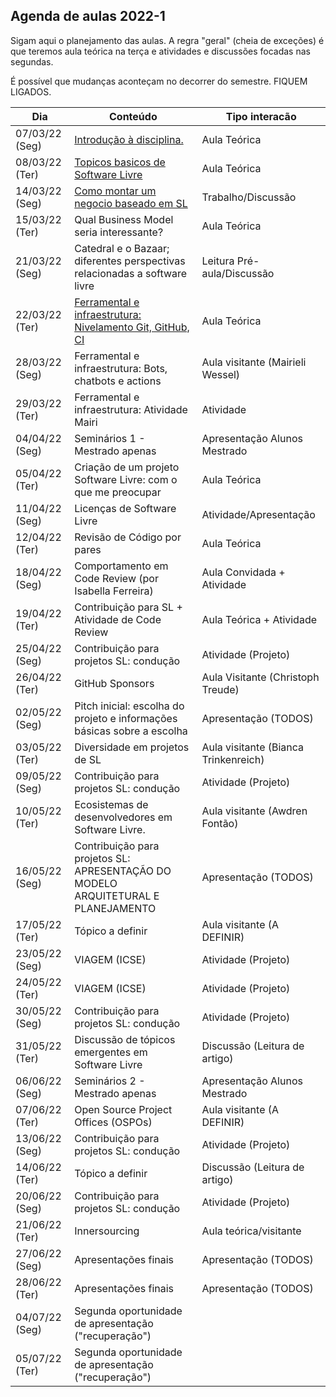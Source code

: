 ## Agenda de aulas 2022-1

Sigam aqui o planejamento das aulas. A regra "geral" (cheia de exceções) é que teremos aula teórica na terça e atividades e discussões focadas nas segundas.

É possível que mudanças aconteçam no decorrer do semestre. FIQUEM LIGADOS.


Dia             | Conteúdo                                                                          | Tipo interacão
----------------|-----------------------------------------------------------------------------------|--------------------
 07/03/22 (Seg) | [Introdução à disciplina.](notes/Lecture_01.pdf)                                  | Aula Teórica
 08/03/22 (Ter) | [Topicos basicos de Software Livre](notes/Lecture_02.pdf)                         | Aula Teórica
 14/03/22 (Seg) | [Como montar um negocio baseado em SL](notes/Lecture_03.pdf)                      | Trabalho/Discussão
 15/03/22 (Ter) | Qual Business Model seria interessante?                                           | Aula Teórica
 21/03/22 (Seg) | Catedral e o Bazaar; diferentes perspectivas relacionadas a software livre        | Leitura Pré-aula/Discussão
 22/03/22 (Ter) | [Ferramental e infraestrutura: Nivelamento Git, GitHub, CI](notes/Lecture_04.pdf)                          | Aula Teórica
 28/03/22 (Seg) | Ferramental e infraestrutura: Bots, chatbots e actions                            | Aula visitante (Mairieli Wessel)
 29/03/22 (Ter) | Ferramental e infraestrutura: Atividade Mairi                                     | Atividade
 04/04/22 (Seg) | Seminários 1 - Mestrado apenas                                                    | Apresentação Alunos Mestrado
 05/04/22 (Ter) | Criação de um projeto Software Livre: com o que me preocupar                      | Aula Teórica
 11/04/22 (Seg) | Licenças de Software Livre                                                        | Atividade/Apresentação
 12/04/22 (Ter) | Revisão de Código por pares                                                       | Aula Teórica
 18/04/22 (Seg) | Comportamento em Code Review (por Isabella Ferreira)                              | Aula Convidada + Atividade
 19/04/22 (Ter) | Contribuição para SL + Atividade de Code Review                                   | Aula Teórica + Atividade
 25/04/22 (Seg) | Contribuição para projetos SL: condução                                           | Atividade (Projeto)
 26/04/22 (Ter) | GitHub Sponsors                                                                   | Aula Visitante (Christoph Treude)
 02/05/22 (Seg) | Pitch inicial: escolha do projeto e informações básicas sobre a escolha           | Apresentação (TODOS)
 03/05/22 (Ter) | Diversidade em projetos de SL                                                     | Aula visitante (Bianca Trinkenreich)
 09/05/22 (Seg) | Contribuição para projetos SL: condução                                           | Atividade (Projeto)
 10/05/22 (Ter) | Ecosistemas de desenvolvedores em Software Livre.                                 | Aula visitante (Awdren Fontão)
 16/05/22 (Seg) | Contribuição para projetos SL: APRESENTAÇÃO DO MODELO ARQUITETURAL E PLANEJAMENTO | Apresentação (TODOS)
 17/05/22 (Ter) | Tópico a definir                                                                  | Aula visitante (A DEFINIR)
 23/05/22 (Seg) | VIAGEM (ICSE)                                                                     | Atividade (Projeto)
 24/05/22 (Ter) | VIAGEM (ICSE)                                                                     | Atividade (Projeto)
 30/05/22 (Seg) | Contribuição para projetos SL: condução                                           | Atividade (Projeto)
 31/05/22 (Ter) | Discussão de tópicos emergentes em Software Livre                                 | Discussão (Leitura de artigo)
 06/06/22 (Seg) | Seminários 2 - Mestrado apenas                                                    | Apresentação Alunos Mestrado
 07/06/22 (Ter) | Open Source Project Offices (OSPOs)                                               | Aula visitante (A DEFINIR)
 13/06/22 (Seg) | Contribuição para projetos SL: condução                                           | Atividade (Projeto)
 14/06/22 (Ter) | Tópico a definir                                                                  | Discussão (Leitura de artigo)
 20/06/22 (Seg) | Contribuição para projetos SL: condução                                           | Atividade (Projeto)
 21/06/22 (Ter) | Innersourcing                                                                     | Aula teórica/visitante
 27/06/22 (Seg) | Apresentações finais                                                              | Apresentação (TODOS)
 28/06/22 (Ter) | Apresentações finais                                                              | Apresentação (TODOS)
 04/07/22 (Seg) | Segunda oportunidade de apresentação ("recuperação")                              |
 05/07/22 (Ter) | Segunda oportunidade de apresentação ("recuperação")                              |
